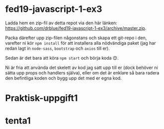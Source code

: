 # fed19-javascript-1-ex3

Ladda hem en zip-fil av detta repot via den här länken: <https://github.com/drblue/fed19-javascript-1-ex3/archive/master.zip>.

Packa därefter upp zip-filen någonstans och skapa ett git-repo i den, varefter ni kör `npm install` för att installera alla nödvändiga paket (jag har redan lagt in `node-sass`, `bootstrap` och `axios` till er).

Sedan är det bara att köra `npm start` och börja koda 😊.

Ni är fria att använda det skelett av kod jag satt upp till er (dock behöver ni sätta upp props och handlers själva), eller om det är enklare så bara radera den befintliga koden och bygg upp det med er egna kod.
# Praktisk-uppgift1
# tenta1
